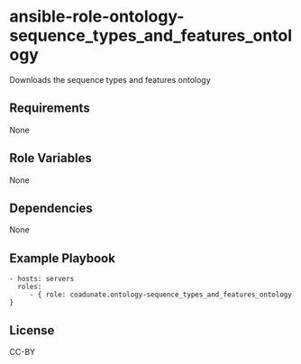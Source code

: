 ansible-role-ontology-sequence_types_and_features_ontology
=========

Downloads the sequence types and features ontology

Requirements
------------

None

Role Variables
--------------

None

Dependencies
------------

None

Example Playbook
----------------

    - hosts: servers
      roles:
         - { role: coadunate.ontology-sequence_types_and_features_ontology }

License
----
CC-BY
